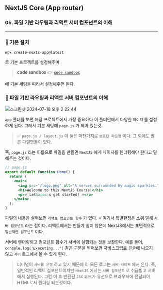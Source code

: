 ## NextJS Core (App router)

### 05. 파일 기반 라우팅과 리액트 서버 컴포넌트의 이해

---

### 📌 기본 설치

```
npx create-nexts-app@latest
```

로 기본 프로젝트를 설정해주며

> **code sandbox** 👉 [`code sandbox`]

[`code sandbox`]: https://codesandbox.io/p/devbox/nextjs-basic-app-k2yfy7

에 기본 세팅을 따라서 설정해주면 된다.

### 📌 파일 기반 라우팅과 리액트 서버 컴포넌트의 이해

![스크린샷 2024-07-18 오후 2 22 44](https://github.com/user-attachments/assets/356e0cba-0fc3-4924-bfe6-3a33d39a68f8)

`app` 폴더를 보면 해당 프로젝트에서 가장 중요하다 이 폴더안에서 다양한 `페이지` 를 설정하게 된다.
그래서 기본 세팅에 `page.js` 가 되어 있는것.

> ✅ `page.js / layout.js` 이 둘은 마찬가지로 `보호된 파일명` 이다. 그 외에도 많은 파일명들이 있다.

즉, `page.js` 라는 이름으로 파일을 만들면 `NextJS` 에게 페이지를 렌더링해야 한다고 말해주는 것이다.

```jsx
// page.js
export default function Home() {
  return (
    <main>
      <img src="/logo.png" alt="A server surrounded by magic sparkles." />
      <h1>Welcome to this NextJS Course!</h1>
      <p>🔥 Let&apos;s get started! 🔥</p>
    </main>
  );
}
```

파일의 내용을 살펴보면 `리액트 컴포넌트 함수` 가 있다.
⭐️ 여기서 특별한점은 소위 말해 `서버 컴포넌트` 라는 점이다. 리액트에서는 만들기 쉽지 않은데 NextJS에서는 표면적으로 `일반적인 컴포넌트` 이다.

서버에 렌더링되고 컴포넌트 함수가 서버에 실행되는 것을 보장한다. 예를 들어, `console.log('Executing...')` 같은 구문을 찍어보면 자바스크립트 콘솔에 나오지 않고 `서버` 로그에서 볼 수 있게 된다.

> 터미널이 `서버를 운영` 하고 있기 때문에 이 모든 로그는 `서버 사이드` 에서 온다. 즉, 일반적인 리액트 컴포넌트이지만 `NextJS` 에서는 `서버 컴포넌트` 로 취급받고 서버에서 실행된다.
> 그럼 이 후 반환된 `JSX` 코드가 유선으로 브라우저에 전달되어 HTML로서 렌더링 되는것이다.
